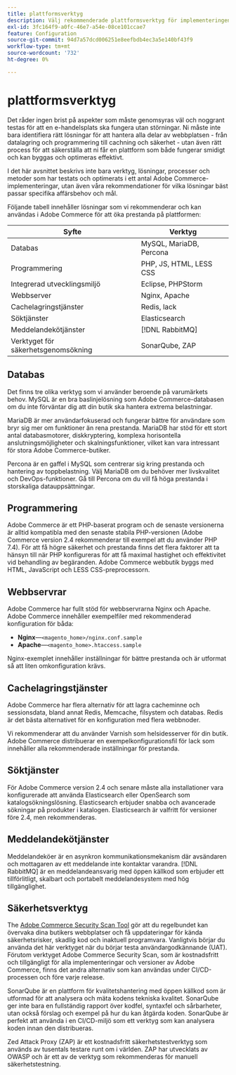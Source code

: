 ```yaml
---
title: plattformsverktyg
description: Välj rekommenderade plattformsverktyg för implementeringen av Adobe Commerce.
exl-id: 3fc164f9-a0fc-46e7-a54e-08ce101ccae7
feature: Configuration
source-git-commit: 94d7a57dcd006251e8eefbdb4ec3a5e140bf43f9
workflow-type: tm+mt
source-wordcount: '732'
ht-degree: 0%

---
```


# plattformsverktyg

Det råder ingen brist på aspekter som måste genomsyras väl och noggrant testas för att en e-handelsplats ska fungera utan störningar. Ni måste inte bara identifiera rätt lösningar för att hantera alla delar av webbplatsen - från datalagring och programmering till cachning och säkerhet - utan även rätt process för att säkerställa att ni får en plattform som både fungerar smidigt och kan byggas och optimeras effektivt.

I det här avsnittet beskrivs inte bara verktyg, lösningar, processer och metoder som har testats och optimerats i ett antal Adobe Commerce-implementeringar, utan även våra rekommendationer för vilka lösningar bäst passar specifika affärsbehov och mål.

Följande tabell innehåller lösningar som vi rekommenderar och kan användas i Adobe Commerce för att öka prestanda på plattformen:

| Syfte | Verktyg |
|------------------------------------------|-------------------------|
| Databas | MySQL, MariaDB, Percona |
| Programmering | PHP, JS, HTML, LESS CSS |
| Integrerad utvecklingsmiljö | Eclipse, PHPStorm |
| Webbserver | Nginx, Apache |
| Cachelagringstjänster | Redis, lack |
| Söktjänster | Elasticsearch |
| Meddelandekötjänster | [!DNL RabbitMQ] |
| Verktyget för säkerhetsgenomsökning | SonarQube, ZAP |

## Databas

Det finns tre olika verktyg som vi använder beroende på varumärkets behov. MySQL är en bra baslinjelösning som Adobe Commerce-databasen om du inte förväntar dig att din butik ska hantera extrema belastningar.

MariaDB är mer användarfokuserad och fungerar bättre för användare som bryr sig mer om funktioner än rena prestanda. MariaDB har stöd för ett stort antal databasmotorer, diskkryptering, komplexa horisontella anslutningsmöjligheter och skalningsfunktioner, vilket kan vara intressant för stora Adobe Commerce-butiker.

Percona är en gaffel i MySQL som centrerar sig kring prestanda och hantering av toppbelastning. Välj MariaDB om du behöver mer livskvalitet och DevOps-funktioner. Gå till Percona om du vill få höga prestanda i storskaliga datauppsättningar.

## Programmering

Adobe Commerce är ett PHP-baserat program och de senaste versionerna är alltid kompatibla med den senaste stabila PHP-versionen (Adobe Commerce version 2.4 rekommenderar till exempel att du använder PHP 7.4). För att få högre säkerhet och prestanda finns det flera faktorer att ta hänsyn till när PHP konfigureras för att få maximal hastighet och effektivitet vid behandling av begäranden. Adobe Commerce webbutik byggs med HTML, JavaScript och LESS CSS-preprocessorn.

## Webbservrar

Adobe Commerce har fullt stöd för webbservrarna Nginx och Apache. Adobe Commerce innehåller exempelfiler med rekommenderad konfiguration för båda:

- **Nginx**—`<magento_home>/nginx.conf.sample`
- **Apache**—`<magento_home>.htaccess.sample`

Nginx-exemplet innehåller inställningar för bättre prestanda och är utformat så att liten omkonfiguration krävs.

## Cachelagringstjänster

Adobe Commerce har flera alternativ för att lagra cacheminne och sessionsdata, bland annat Redis, Memcache, filsystem och databas. Redis är det bästa alternativet för en konfiguration med flera webbnoder.

Vi rekommenderar att du använder Varnish som helsidesserver för din butik. Adobe Commerce distribuerar en exempelkonfigurationsfil för lack som innehåller alla rekommenderade inställningar för prestanda.

## Söktjänster

För Adobe Commerce version 2.4 och senare måste alla installationer vara konfigurerade att använda Elasticsearch eller OpenSearch som katalogsökningslösning. Elasticsearch erbjuder snabba och avancerade sökningar på produkter i katalogen. Elasticsearch är valfritt för versioner före 2.4, men rekommenderas.

## Meddelandekötjänster

Meddelandeköer är en asynkron kommunikationsmekanism där avsändaren och mottagaren av ett meddelande inte kontaktar varandra. [!DNL RabbitMQ] är en meddelandeansvarig med öppen källkod som erbjuder ett tillförlitligt, skalbart och portabelt meddelandesystem med hög tillgänglighet.

## Säkerhetsverktyg

The [Adobe Commerce Security Scan Tool](https://docs.magento.com/user-guide/magento/security-scan.html) gör att du regelbundet kan övervaka dina butikers webbplatser och få uppdateringar för kända säkerhetsrisker, skadlig kod och inaktuell programvara. Vanligtvis börjar du använda det här verktyget när du börjar testa användargodkännande (UAT). Förutom verktyget Adobe Commerce Security Scan, som är kostnadsfritt och tillgängligt för alla implementeringar och versioner av Adobe Commerce, finns det andra alternativ som kan användas under CI/CD-processen och före varje release.

SonarQube är en plattform för kvalitetshantering med öppen källkod som är utformad för att analysera och mäta kodens tekniska kvalitet. SonarQube ger inte bara en fullständig rapport över kodfel, syntaxfel och sårbarheter, utan också förslag och exempel på hur du kan åtgärda koden. SonarQube är perfekt att använda i en CI/CD-miljö som ett verktyg som kan analysera koden innan den distribueras.

Zed Attack Proxy (ZAP) är ett kostnadsfritt säkerhetstestverktyg som används av tusentals testare runt om i världen. ZAP har utvecklats av OWASP och är ett av de verktyg som rekommenderas för manuell säkerhetstestning.
